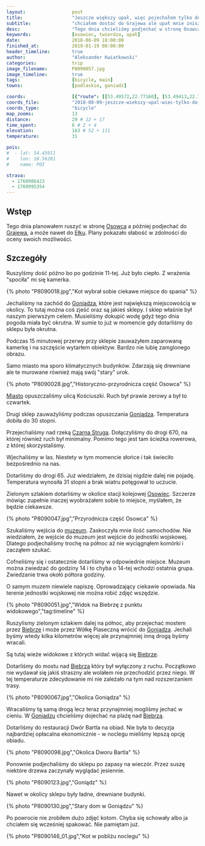 ```yaml
---
layout:                 post
title:                  "Jeszcze większy upał, więc pojechałem tylko do Osowca"
subtitle:               "chciałem dostać do Grajewa ale upał mnie zniszczył szybko"
desc:                   "Tego dnia chcieliśmy podjechać w stronę Osowca, gdzie ja planowałem jechać dalej na północ w stronę Grajewa. Pogoda była na tyle okrutna, że po dojechaniu do Osowca nie byłem w stanie jechać dalej."
keywords:               [osowiec, twierdza, upał]
date:                   2018-08-09 18:00:00
finished_at:            2019-01-19 00:00:00
header_timeline:        true
author:                 "Aleksander Kwiatkowski"
categories:             trip
image_filename:         P8090057.jpg
image_timeline:         true
tags:                   [bicycle, main]
towns:                  [podlaskie, goniadz]

coords:                 [{"route": [[53.49572,22.77160], [53.49413,22.76362], [53.48816,22.75839], [53.48418,22.71745], [53.47452,22.67264], [53.46650,22.66818], [53.48627,22.64578]], "type": "bicycle"}]
coords_file:            "2018-08-09-jeszcze-wiekszy-upal-wiec-tylko-do-osowca.json"
coords_type:            "bicycle"
map_zooms:              13
distance:               29 # 12 + 17
time_spent:             6 # 2 + 4
elevation:              163 # 52 + 111
temperature:            31

pois:
#  - lat: 54.45911
#    lon: 18.56281
#    name: POI

strava:
  - 1760986423
  - 1760995354
---
```


[wiki-osowiec]: https://pl.wikipedia.org/wiki/Osowiec-Twierdza
[wiki-grajewo]: https://pl.wikipedia.org/wiki/Grajewo
[wiki-elk]: https://pl.wikipedia.org/wiki/E%C5%82k
[wiki-goniadz]: https://pl.wikipedia.org/wiki/Goni%C4%85dz
[wiki-czarna-struga]: https://pl.wikipedia.org/wiki/Czarna_Struga_(dop%C5%82yw_Biebrzy)
[wiki-osowiec-muzeum]: https://pl.wikipedia.org/wiki/Twierdza_Osowiec
[wiki-biebrza]: https://pl.wikipedia.org/wiki/Biebrza

## Wstęp

Tego dnia planowałem ruszyć w stronę [Osowca][wiki-osowiec] a później podjechać
do [Grajewa][wiki-grajewo], a może nawet do [Ełku][wiki-elk].
Plany pokazało słabość w zdolności do oceny swoich możliwości.

## Szczegóły

Ruszylśmy dość późno bo po godzinie 11-tej. Już było ciepło. Z wrażenia "spociła" mi się
kamerka.

{% photo "P8090018.jpg","Kot wybrał sobie ciekawe miejsce do spania" %}

Jechaliśmy na zachód do [Goniądza][wiki-goniadz], które jest największą miejscowością
w okolicy. To tutaj można coś zjeść oraz są jakieś sklepy. I sklep właśnie był
naszym pierwszym celem. Musieliśmy dokupić wodę gdyż tego dnia pogoda miała być
okrutna. W sumie to już w momencie gdy dotarliśmy do sklepu była okrutna.

Podczas 15 minutowej przerwy przy sklepie zauważyłem zaparowaną kamerkę i na
szczęście wytarłem obiektyw. Bardzo nie lubię zamglonego obrazu.

Samo miasto ma sporo klimatycznych budynków. Zdarzają się drewniane ale te murowane również
mają swój "stary" urok.

{% photo "P8090028.jpg","Historyczno-przyrodnicza część Osowca" %}

[Miasto][wiki-goniadz] opuszczaliśmy ulicą Kościuszki. Ruch był prawie zerowy
a był to czwartek.

Drugi sklep zauważyliśmy podczas opuszczania [Goniądza][wiki-goniadz].
Temperatura dobiła do 30 stopni.

Przejechaliśmy nad rzeką [Czarna Struga][wiki-czarna-struga]. Dołączyliśmy do drogi 670,
na której również ruch był minimalny. Pomimo tego jest tam ścieżka rowerowa, z której
skorzystaliśmy.

Wjechaliśmy w las. Niestety w tym momencie słońce i tak świeciło bezpośrednio na nas.

Dotarliśmy do drogi 65. Już wiedziałem, że dzisiaj nigdzie dalej nie pojadę.
Temperatura wynosiła 31 stopni a brak wiatru potęgował to uczucie.

Zielonym szlakiem dotarliśmy w okolice stacji kolejowej [Osowiec][wiki-osowiec].
Szczerze mówiąc zupełnie inaczej wyobrażałem sobie to miejsce, myślałem, że
będzie ciekawsze.

{% photo "P8090047.jpg","Przyrodnicza część Osowca" %}

Szukaliśmy wejścia do [muzeum][wiki-osowiec-muzeum]. Zaskoczyła mnie ilość
samochodów. Nie wiedziałem, że wejście do muzeum jest
wejście do jednostki wojskowej. Dlatego podjechaliśmy trochę na północ aż
nie wyciągnąłem komórki i zacząłem szukać.

Cofneliśmy się i ostatecznie dotarliśmy w odpowiednie miejsce. Muzeum można
zwiedzać do godziny 14 i to chyba o 14-tej wchodzi ostatnia grupa. Zwiedzanie
trwa okołó półtora godziny.

O samym muzem niewiele napiszę. Oprowadzający ciekawie opowiada. Na terenie jednostki
wojskowej nie można robić zdjęć wszędzie.

{% photo "P8090051.jpg","Widok na Biebrzę z punktu widokowego","tag:timeline" %}

Ruszylismy zielonym szlakiem dalej na północ, aby przejechać mostem
przez [Biebrze][wiki-biebrza] i może przez Wółkę Piaseczną
wrócić do [Goniądza][wiki-goniadz]. Jechali byśmy wtedy
kilka kilometrów więcej ale przynajmniej inną drogą byśmy wracali.

Są tutaj wieże widokowe z których widać wijącą się [Biebrze][wiki-biebrza].

Dotarliśmy do mostu nad [Biebrzą][wiki-biebrza] który był wyłączony z ruchu.
Początkowo nie wydawał się jakiś straszny ale wolałem nie przechodzić przez niego.
W tej temperaturze zdecydowanie mi nie zależało na tym nad rozszerzaniem trasy.

{% photo "P8090067.jpg","Okolica Goniądza" %}

Wracaliśmy tą samą drogą lecz teraz przynajmniej mogliśmy jechać w cieniu.
W [Goniądzu][wiki-goniadz] chcieliśmy dojechać na plażę nad [Biebrzą][wiki-biebrza].

Dotarliśmy do restauracji Dwór Bartla na obiad. Nie była to decyzja najbardziej
opłacalna ekonomicznie - w noclegu mieliśmy lepszą opcję obiadu.

{% photo "P8090098.jpg","Okolica Dworu Bartla" %}

Ponownie podjechaliśmy do sklepu po zapasy na wieczór. Przez suszę niektóre drzewa
zaczynały wyglądać jesiennie.

{% photo "P8090123.jpg","Goniądz" %}

Nawet w okolicy sklepu były ładne, drewniane budynki.

{% photo "P8090130.jpg","Stary dom w Goniądzu" %}

Po powrocie nie zrobiłem dużo zdjęć kotom. Chyba się schowały albo ja chciałem się
wcześniej spakować. Nie pamiętam już.

{% photo "P8090146_01.jpg","Kot w pobliżu noclegu" %}
